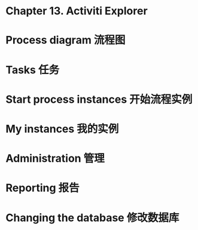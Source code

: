 # Chapter 13\. Activiti Explorer

# Process diagram 流程图

# Tasks 任务

# Start process instances 开始流程实例

# My instances 我的实例

# Administration 管理

# Reporting 报告

# Changing the database 修改数据库